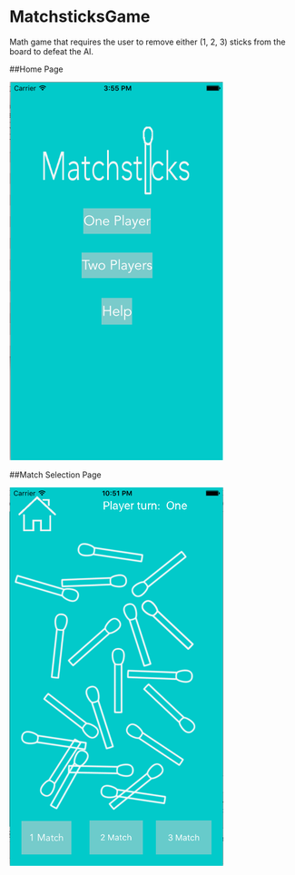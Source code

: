 # MatchsticksGame
Math game that requires the user to remove either (1, 2, 3) sticks from the board to defeat the AI. 


##Home Page

![alt text](https://github.com/ChenCodes/MatchsticksGame/blob/master/Screen%20Shot%202016-06-22%20at%203.55.22%20PM.png "In the home page the user has the choice of single or double players. In single player mode the player will be playing against an AI. In double player mode the user can play with another user via the same device." ) 

##Match Selection Page



![alt text](https://github.com/ChenCodes/MatchsticksGame/blob/master/Screen%20Shot%202016-06-22%20at%2010.51.44%20PM.png "Description goes here")

